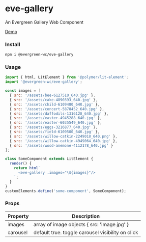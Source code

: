 # eve-gallery

An Evergreen Gallery Web Component

[Demo](https://hutchgrant.github.io/evergreen-web-components/docs/gallery)

### Install

```bash
npm i @evergreen-wc/eve-gallery
```

### Usage

```js
import { html, LitElement } from '@polymer/lit-element';
import '@evergreen-wc/eve-gallery';

const images = [
  { src: '/assets/bee-6127510_640.jpg' },
  { src: '/assets/cake-4890393_640.jpg' },
  { src: '/assets/child-6109480_640.jpg' },
  { src: '/assets/concert-5878452_640.jpg' },
  { src: '/assets/daffodils-1316128_640.jpg' },
  { src: '/assets/easter-4945288_640.jpg' },
  { src: '/assets/easter-6035549_640.jpg' },
  { src: '/assets/eggs-3216877_640.jpg' },
  { src: '/assets/field-6109500_640.jpg' },
  { src: '/assets/willow-catkin-2249018_640.png' },
  { src: '/assets/willow-catkin-4949064_640.jpg' },
  { src: '/assets/wood-anemone-4112178_640.jpg' }
];

class SomeComponent extends LitElement {
  render() {
    return html`
      <eve-gallery .images="\${images}"/>
    `;
  }
}
customElements.define('some-component', SomeComponent);
```

### Props

| Property | Description |
| -------- | ----------- |
| images     | array of image objects { src: 'image.jpg' } |
| carousel    | default true. toggle carousel visibility on click |